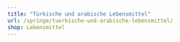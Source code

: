 ```yaml
---
title: "Türkische und arabische Lebensmittel"
url: /springe/tuerkische-und-arabische-lebensmittel/
shop: Lebensmittel
---
```

